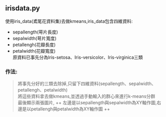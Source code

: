 ## irisdata.py
使用iris_data(鳶尾花資料集)去做kmeans,iris_data包含四維資料:
- sepallength(萼片長度)
- sepalwidth(萼片寬度)
- petallengh(花瓣長度)
- petalwidth(花瓣寬度)  
原資料已事先分為Iris-setosa、Iris-versicolor、Iris-virginica三類  
### 作法:
>將事先分好的三類去除掉,只留下四維資料(sepallength、sepalwidth、petallengh、petalwidth)  
將這些資料拿去做kmeans,並透過手動輸入的群心來進行k-means分群  
最後顯示兩張圖片,
++ 左邊是以sepallength與sepalwidth為XY軸作圖,右邊是以petallengh與petalwidth為XY軸作圖 ++
